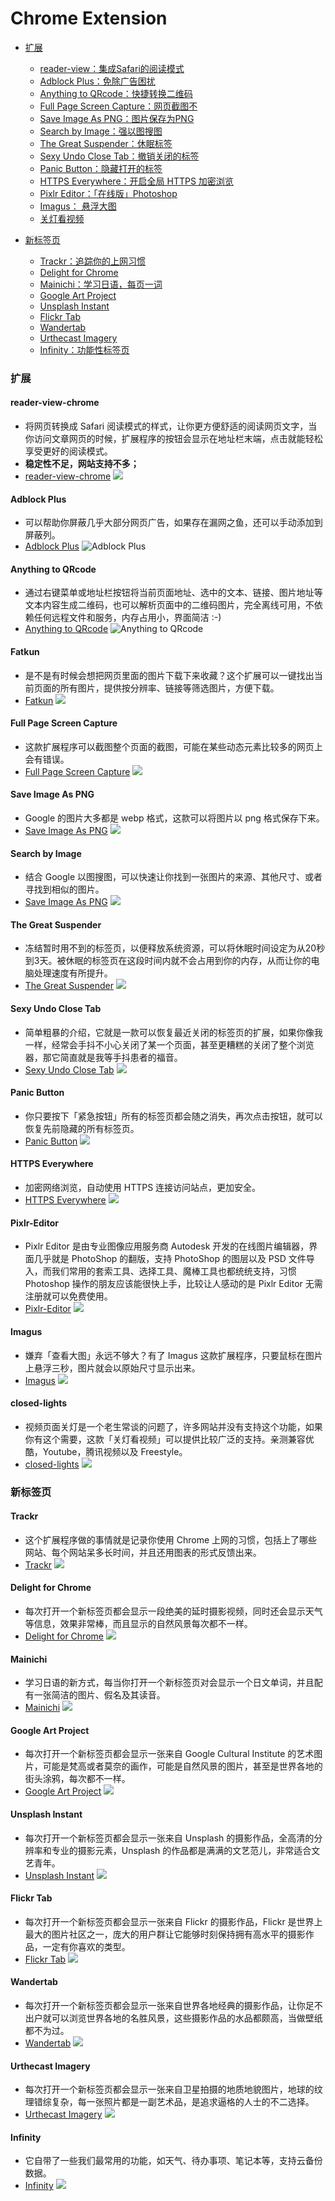 # Chrome Extension

- [扩展](#扩展)
  - [reader-view：集成Safari的阅读模式](#reader-view-chrome)
  - [Adblock Plus：免除广告困扰](#adblock-plus)
  - [Anything to QRcode：快捷转换二维码](#anything-to-qrcode)
  - [Full Page Screen Capture：网页截图不](#full-page-screen-capture)
  - [Save Image As PNG：图片保存为PNG](#save-image-as-png)
  - [Search by Image：强以图搜图](#search-by-image)
  - [The Great Suspender：休眠标签](#the-great-suspender)
  - [Sexy Undo Close Tab：撤销关闭的标签](#sexy-undo-close-tab)
  - [Panic Button：隐藏打开的标签](#panic-button)
  - [HTTPS Everywhere：开启全局 HTTPS 加密浏览](#https-everywhere)
  - [Pixlr Editor：「在线版」Photoshop](#pixlr-editor)
  - [Imagus： 悬浮大图](#imagus)
  - [关灯看视频](#closed-lights)


- [新标签页](#新标签页)
  - [Trackr：追踪你的上网习惯](#trackr)
  - [Delight for Chrome](#delight-for-chrome)
  - [Mainichi：学习日语，每页一词](#mainichi)
  - [Google Art Project](#google-art-project)
  - [Unsplash Instant](#unsplash-instant)
  - [Flickr Tab](#flickr-tab)
  - [Wandertab](#wandertab)
  - [Urthecast Imagery](#urthecast-imagery)
  - [Infinity：功能性标签页](#infinity)


### 扩展
#### reader-view-chrome
- 将网页转换成 Safari 阅读模式的样式，让你更方便舒适的阅读网页文字，当你访问文章网页的时候，扩展程序的按钮会显示在地址栏末端，点击就能轻松享受更好的阅读模式。
- **稳定性不足，网站支持不多；**
- [reader-view-chrome](https://chrome.google.com/webstore/detail/reader-view/iibolhpkjjmoepndefdmdlmbpfhlgjpl)
![](https://pic2.zhimg.com/80/v2-89315b2ce891151c02ea09e96bc63409_1440w.jpg)

#### Adblock Plus
- 可以帮助你屏蔽几乎大部分网页广告，如果存在漏网之鱼，还可以手动添加到屏蔽列。
- [Adblock Plus](https://chrome.google.com/webstore/detail/adblock-plus/cfhdojbkjhnklbpkdaibdccddilifddb)
![Adblock Plus](https://pic4.zhimg.com/80/v2-15f7199bd1043bae477d5d0327b3758f_1440w.jpg)

#### Anything to QRcode
- 通过右键菜单或地址栏按钮将当前页面地址、选中的文本、链接、图片地址等文本内容生成二维码，也可以解析页面中的二维码图片，完全离线可用，不依赖任何远程文件和服务，内存占用小，界面简洁 :-)
- [Anything to QRcode](https://chrome.google.com/webstore/detail/anything-to-qrcode/calkaljlpglgogjfcidhlmmlgjnpmnmf)
![Anything to QRcode](https://s1.ax1x.com/2020/03/13/8nAxNq.png)

#### Fatkun
- 是不是有时候会想把网页里面的图片下载下来收藏？这个扩展可以一键找出当前页面的所有图片，提供按分辨率、链接等筛选图片，方便下载。
- [Fatkun](https://chrome.google.com/webstore/detail/fatkun-batch-download-ima/nnjjahlikiabnchcpehcpkdeckfgnohf)
![](https://pic4.zhimg.com/80/v2-f5b37cd18d045ee1f06b68204be2e0e7_1440w.jpg)

#### Full Page Screen Capture
- 这款扩展程序可以截图整个页面的截图，可能在某些动态元素比较多的网页上会有错误。
- [Full Page Screen Capture](https://chrome.google.com/webstore/detail/full-page-screen-capture/fdpohaocaechififmbbbbbknoalclacl)
![](https://pic4.zhimg.com/80/v2-c99afb2af32ab1d5bf49c3b996dd116b_1440w.jpg)

#### Save Image As PNG
- Google 的图片大多都是 webp 格式，这款可以将图片以 png 格式保存下来。
- [Save Image As PNG](https://chrome.google.com/webstore/detail/save-image-as-png/nkokmeaibnajheohncaamjggkanfbphi)
![](https://pic2.zhimg.com/80/v2-62ffd3257a5b8bde6106dc3e401100ed_1440w.jpg)

#### Search by Image
- 结合 Google 以图搜图，可以快速让你找到一张图片的来源、其他尺寸、或者寻找到相似的图片。
- [Save Image As PNG](https://chrome.google.com/webstore/detail/search-by-image-by-google/dajedkncpodkggklbegccjpmnglmnflm)
![](https://pic1.zhimg.com/80/v2-13f77ba284edf808c5946a473b0e8ca4_1440w.jpg)

#### The Great Suspender
- 冻结暂时用不到的标签页，以便释放系统资源，可以将休眠时间设定为从20秒到3天。被休眠的标签页在这段时间内就不会占用到你的内存，从而让你的电脑处理速度有所提升。
- [The Great Suspender](https://chrome.google.com/webstore/detail/the-great-suspender/klbibkeccnjlkjkiokjodocebajanakg)
![](https://pic1.zhimg.com/80/v2-a502967770e4a5a59ef240aba422dc88_1440w.jpg)

#### Sexy Undo Close Tab
- 简单粗暴的介绍，它就是一款可以恢复最近关闭的标签页的扩展，如果你像我一样，经常会手抖不小心关闭了某一个页面，甚至更糟糕的关闭了整个浏览器，那它简直就是我等手抖患者的福音。
- [Sexy Undo Close Tab](https://chrome.google.com/webstore/detail/simpleundoclose/emhohdghchmjepmigjojkehidlielknj)
![](https://pic3.zhimg.com/80/v2-adc585729de42af47185f2e730b8a0aa_1440w.jpg)

#### Panic Button
- 你只要按下「紧急按钮」所有的标签页都会随之消失，再次点击按钮，就可以恢复先前隐藏的所有标签页。
- [Panic Button](https://chrome.google.com/webstore/detail/panic-button/faminaibgiklngmfpfbhmokfmnglamcm)
![](https://s1.ax1x.com/2020/03/13/8nGdD1.jpg)

#### HTTPS Everywhere
- 加密网络浏览，自动使用 HTTPS 连接访问站点，更加安全。
- [HTTPS Everywhere](https://chrome.google.com/webstore/detail/https-everywhere/gcbommkclmclpchllfjekcdonpmejbdp)
![](https://pic4.zhimg.com/80/v2-005350c82c5339b6e1ab4ca8184e45f3_1440w.jpg)

#### Pixlr-Editor
- Pixlr Editor 是由专业图像应用服务商 Autodesk 开发的在线图片编辑器，界面几乎就是 PhotoShop 的翻版，支持 PhotoShop 的图层以及 PSD 文件导入，而我们常用的套索工具、选择工具、魔棒工具也都统统支持，习惯 Photoshop 操作的朋友应该能很快上手，比较让人感动的是 Pixlr Editor 无需注册就可以免费使用。
- [Pixlr-Editor](https://chrome.google.com/webstore/detail/pixlr-editor/icmaknaampgiegkcjlimdiidlhopknpk)
![](https://pic2.zhimg.com/80/v2-7e69e5009fd9f67a2f1355f402571ee5_1440w.jpg)

#### Imagus
- 嫌弃「查看大图」永远不够大？有了 Imagus 这款扩展程序，只要鼠标在图片上悬浮三秒，图片就会以原始尺寸显示出来。
- [Imagus](https://chrome.google.com/webstore/detail/imagus/immpkjjlgappgfkkfieppnmlhakdmaab)
![](https://pic2.zhimg.com/80/v2-c6ec755efdbac581c6772defa699c991_1440w.png)

#### closed-lights
- 视频页面关灯是一个老生常谈的问题了，许多网站并没有支持这个功能，如果你有这个需要，这款「关灯看视频」可以提供比较广泛的支持。亲测兼容优酷，Youtube，腾讯视频以及 Freestyle。
- [closed-lights](https://chrome.google.com/webstore/detail/turn-off-the-lights/bfbmjmiodbnnpllbbbfblcplfjjepjdn)
![](https://pic2.zhimg.com/80/v2-128f349eb811edcd8882be10588f26a1_1440w.png)



### 新标签页
#### Trackr
- 这个扩展程序做的事情就是记录你使用 Chrome 上网的习惯，包括上了哪些网站、每个网站呆多长时间，并且还用图表的形式反馈出来。
- [Trackr](https://chrome.google.com/webstore/detail/trackr/pccehhnicffhgffhdfgainipddlopmie)
![](https://pic3.zhimg.com/80/v2-46c4e588606850298825977bab336c6e_1440w.jpg)

#### Delight for Chrome
- 每次打开一个新标签页都会显示一段绝美的延时摄影视频，同时还会显示天气等信息，效果非常棒，而且显示的自然风景每次都不一样。
- [Delight for Chrome](https://chrome.google.com/webstore/detail/delight-for-chrome/hehbgjdnbibkndghdlilefececadokpb)
![](https://pic2.zhimg.com/80/v2-6b2f5766bd03bea16c6a91fdbfc4af8d_1440w.jpg)

#### Mainichi
- 学习日语的新方式，每当你打开一个新标签页对会显示一个日文单词，并且配有一张简洁的图片、假名及其读音。
- [Mainichi](https://chrome.google.com/webstore/detail/mainichi/dfekdjmdikicceaiokcmmchenpilglhn?authuser=1)
![](https://pic1.zhimg.com/80/v2-2ba4ebca6029f62f0c4050b5dc3c12f0_1440w.jpg)

#### Google Art Project
- 每次打开一个新标签页都会显示一张来自 Google Cultural Institute 的艺术图片，可能是梵高或者莫奈的画作，可能是自然风景的图片，甚至是世界各地的街头涂鸦，每次都不一样。
- [Google Art Project](https://chrome.google.com/webstore/detail/google-art-project/akimgimeeoiognljlfchpbkpfbmeapkh)
![](https://pic1.zhimg.com/80/v2-5d6dd833b0b7cc84b81421320a0b32ac_1440w.jpg)

#### Unsplash Instant
- 每次打开一个新标签页都会显示一张来自 Unsplash 的摄影作品，全高清的分辨率和专业的摄影元素，Unsplash 的作品都是满满的文艺范儿，非常适合文艺青年。
- [Unsplash Instant](https://chrome.google.com/webstore/detail/unsplash-instant/pejkokffkapolfffcgbmdmhdelanoaih)
![](https://pic2.zhimg.com/80/v2-0618db73ac6561571c9ebe08ab4677e9_1440w.jpg)

#### Flickr Tab
- 每次打开一个新标签页都会显示一张来自 Flickr 的摄影作品，Flickr 是世界上最大的图片社区之一，庞大的用户群让它能够时刻保持拥有高水平的摄影作品，一定有你喜欢的类型。
- [Flickr Tab](https://chrome.google.com/webstore/detail/flickr-tab/bhnpmdabjgpimmnbmhefncbghknfegog)
![](https://pic1.zhimg.com/80/v2-e06d3b0a9595b528a3b57cda411ddab8_1440w.jpg)

#### Wandertab
- 每次打开一个新标签页都会显示一张来自世界各地经典的摄影作品，让你足不出户就可以浏览世界各地的名胜风景，这些摄影作品的水品都颇高，当做壁纸都不为过。
- [Wandertab](https://chrome.google.com/webstore/detail/wandertab-by-hitlist/fobdcmnamenjmkffajcbljjpgiolooeh)
![](https://pic2.zhimg.com/80/v2-ee654954ed95c9b4844741f1736842f1_1440w.jpg)

#### Urthecast Imagery
- 每次打开一个新标签页都会显示一张来自卫星拍摄的地质地貌图片，地球的纹理错综复杂，每一张照片都是一副艺术品，是追求逼格的人士的不二选择。
- [Urthecast Imagery](https://chrome.google.com/webstore/detail/urthecast-imagery/cimnjpnbgbihdhjfmigakkjkddofcpik)
![](https://pic2.zhimg.com/80/v2-a04ffa4bae83d75052636f240fcc1c61_1440w.jpg)

#### Infinity
- 它自带了一些我们最常用的功能，如天气、待办事项、笔记本等，支持云备份数据。
- [Infinity](https://chrome.google.com/webstore/detail/infinity-new-tab-producti/dbfmnekepjoapopniengjbcpnbljalfg)
![](https://pic2.zhimg.com/80/v2-9935142d8b9cb5075747f6b803cd9061_1440w.jpg)


<!-- 创建时间 2020/3/13$ 4:33$ -->
